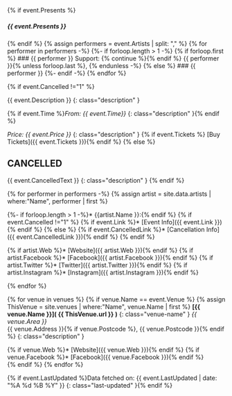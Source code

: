 <!-- PERFORMERS -->
<div markdown="1">
{% if event.Presents %}<h5>{{ event.Presents }}</h5>{% endif %}
{% assign performers = event.Artists | split: "," %}
{% for performer in performers -%}
  {%- if forloop.length > 1 -%}
    {% if forloop.first %}
### {{ performer }}
Support: {% continue %}{% endif %}
{{ performer }}{% unless forloop.last %}, {% endunless -%}
  {% else %}
### {{ performer }}
  {%- endif -%}
{% endfor %}

{% if event.Cancelled !="1"  %}
<!-- DESCRIPTION -->
{{ event.Description }}
{: class="description" }
<!--<div class="event-badge" markdown="1">[Event link]({{ event.Link }})</div>-->
<!--{% if event.Time %}Doors: {{ event.Time | date: "%l:%M%P" }} <br/>{% endif %}-->
{% if event.Time %}*From: {{ event.Time}}*
{: class="description" }{% endif %}
<!--{% if event.link %}[Get Tickets for {{ event.eventname }}]({{ event.link }}){:class="btn btn-primary"}{% endif %}-->
<!--{% if event.entryprice %}£{{ event.entryprice }}{% endif %}-->


<!-- Price -->
*Price: {{ event.Price }}*
{: class="description" }
{% if event.Tickets %} [Buy Tickets]({{ event.Tickets }}){% endif %}
{% else %} <!-- is cancelled -->
## CANCELLED
{{ event.CancelledText }}
{: class="description" }
{% endif %} <!-- not cancelled -->

<!-- LINKS -->
{% for performer in performers -%}
{% assign artist = site.data.artists | where:"Name", performer | first %}
<div class="performer-links" markdown="1">
{%- if forloop.length > 1 -%}* {{artist.Name }}:{% endif %}
{% if event.Cancelled !="1"  %}
{% if event.Link %}* <i class="fa-solid fa-globe"></i> [Event Info]({{ event.Link }}){% endif %}
{% else %} <!-- is cancelled -->
{% if event.CancelledLink %}* <i class="fa-solid fa-globe"></i> [Cancellation Info]({{ event.CancelledLink }}){% endif %}
{% endif %} <!-- not cancelled -->

{% if artist.Web %}* <i class="fa-solid fa-globe"></i> [Website]({{ artist.Web }}){% endif %}
{% if artist.Facebook %}* <i class="fa-brands fa-facebook"></i> [Facebook]({{ artist.Facebook }}){% endif %}
{% if artist.Twitter %}* <i class="fa-brands fa-twitter"></i> [Twitter]({{ artist.Twitter }}){% endif %}
{% if artist.Instagram %}* <i class="fa-brands fa-instagram"></i> [Instagram]({{ artist.Instagram }}){% endif %}
</div>
{% endfor %}

<!-- VENUE IFNO-->
{% for venue in venues %}
{% if venue.Name == event.Venue %}
{% assign ThisVenue = site.venues | where:"Name", venue.Name | first %}
**[{{ venue.Name }}]( {{ ThisVenue.url }} )**
{: class="venue-name" }
*{{ venue.Area }}*<br>
{{ venue.Address }}{% if venue.Postcode %}, {{ venue.Postcode }}{% endif %}
{: class="description" }
<div class="performer-links" markdown="1">
{% if venue.Web %}* <i class="fa-solid fa-globe"></i> [Website]({{ venue.Web }}){% endif %}
{% if venue.Facebook %}* <i class="fa-brands fa-facebook"></i> [Facebook]({{ venue.Facebook }}){% endif %}
</div>
{% endif %}
{% endfor %}

{% if event.LastUpdated %}Data fetched on: {{ event.LastUpdated | date: "%A %d %B %Y" }} 
{: class="last-updated" }{% endif %}
</div>